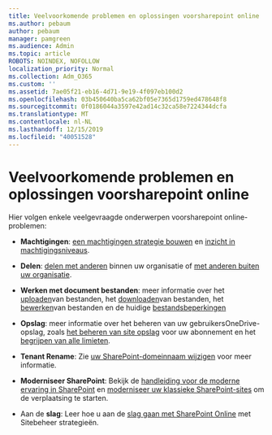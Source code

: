 ```yaml
---
title: Veelvoorkomende problemen en oplossingen voorsharepoint online
ms.author: pebaum
author: pebaum
manager: pamgreen
ms.audience: Admin
ms.topic: article
ROBOTS: NOINDEX, NOFOLLOW
localization_priority: Normal
ms.collection: Adm_O365
ms.custom: ''
ms.assetid: 7ae05f21-eb16-4d71-9e19-4f097eb100d2
ms.openlocfilehash: 03b450640ba5ca62bf05e7365d1759ed478648f8
ms.sourcegitcommit: 0f0186044a3597e42ad14c32ca58e7224344dcfa
ms.translationtype: MT
ms.contentlocale: nl-NL
ms.lasthandoff: 12/15/2019
ms.locfileid: "40051528"
---
```

# <a name="sharepoint-online-common-issues-and-resolutions"></a>Veelvoorkomende problemen en oplossingen voorsharepoint online

Hier volgen enkele veelgevraagde onderwerpen voorsharepoint online-problemen:

- **Machtigingen**: [een machtigingen strategie bouwen](https://docs.microsoft.com/sharepoint/default-sharepoint-groups) en [inzicht in machtigingsniveaus](https://docs.microsoft.com/sharepoint/understanding-permission-levels).

- **Delen**: [delen met anderen](https://docs.microsoft.com/sharepoint/default-sharepoint-groups) binnen uw organisatie of [met anderen buiten uw organisatie](https://docs.microsoft.com/sharepoint/external-sharing-overview).

- **Werken met document bestanden**: meer informatie over het [uploaden](https://support.office.com/article/Upload-a-folder-or-files-to-a-document-library-eb18fcba-c953-4d45-8d90-8da66edeacdb)van bestanden, het [downloaden](https://support.office.com/article/Download-files-and-folders-from-OneDrive-or-SharePoint-5c7397b7-19c7-4893-84fe-d02e8fa5df05)van bestanden, het [bewerken](https://support.office.com/article/Edit-a-document-in-a-document-library-02d8497f-1c13-4114-949a-b8466f639b07)van bestanden en de huidige [bestandsbeperkingen](https://support.office.com/article/invalid-file-names-and-file-types-in-onedrive-onedrive-for-business-and-sharepoint-64883a5d-228e-48f5-b3d2-eb39e07630fa)

- **Opslag**: meer informatie over het beheren van uw gebruikers</a>OneDrive-opslag, zoals [het beheren van site opslag](https://docs.microsoft.com/sharepoint/manage-site-collection-storage-limits) voor uw abonnement en het [begrijpen van alle limieten](https://docs.microsoft.com/office365/servicedescriptions/sharepoint-online-service-description/sharepoint-online-limits).

- **Tenant Rename**: Zie [uw SharePoint-domeinnaam wijzigen](https://docs.microsoft.com/sharepoint/change-your-sharepoint-domain-name) voor meer informatie.

- **Moderniseer SharePoint**: Bekijk de [handleiding voor de moderne ervaring in SharePoint](https://docs.microsoft.com/sharepoint/guide-to-sharepoint-modern-experience) en [moderniseer uw klassieke SharePoint-sites](https://docs.microsoft.com/sharepoint/dev/transform/modernize-classic-sites) om de verplaatsing te starten.

- Aan de **slag**: Leer hoe u aan de [slag gaan met SharePoint Online](https://docs.microsoft.com/sharepoint/introduction) met Sitebeheer strategieën.